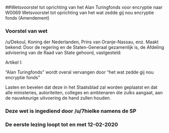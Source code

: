 ##Wetsvoorstel tot oprichting van het Alan Turingfonds voor encryptie naar W0069 Wetsvoorstel tot oprichting van het wat zedde gij nou encryptie fonds (Amendement)  
 
### Voorstel van wet

/u/Dekoul, Koning der Nederlanden, Prins van Oranje-Nassau, enz. Maakt bekend: Door de regering en de Staten-Generaal gezamenlijk is, de Afdeling advisering van de Raad van State gehoord, vastgesteld:

Artikel I:

“Alan Turingfonds” wordt overal vervangen door “het wat zedde gij nou encryptie fonds”


Lasten en bevelen dat deze in het Staatsblad zal worden geplaatst en dat alle ministeries, autoriteiten, colleges en ambtenaren die zulks aangaat, aan de nauwkeurige uitvoering de hand zullen houden.

### Deze wet is ingediend door /u/7hielke namens de SP


### De eerste lezing loopt tot en met 12-02-2020